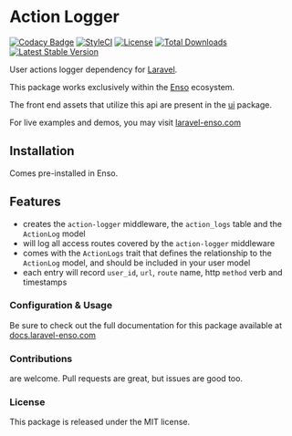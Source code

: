 # Action Logger
[![Codacy Badge](https://api.codacy.com/project/badge/Grade/dc3819bf2c654b3d8dcaaed8898b214f)](https://www.codacy.com/app/laravel-enso/action-logger?utm_source=github.com&amp;utm_medium=referral&amp;utm_content=laravel-enso/action-logger&amp;utm_campaign=Badge_Grade)
[![StyleCI](https://github.styleci.io/repos/85554059/shield?branch=master)](https://github.styleci.io/repos/85554059)
[![License](https://poser.pugx.org/laravel-enso/action-logger/license)](https://packagist.org/packages/laravel-enso/action-logger)
[![Total Downloads](https://poser.pugx.org/laravel-enso/action-logger/downloads)](https://packagist.org/packages/laravel-enso/action-logger)
[![Latest Stable Version](https://poser.pugx.org/laravel-enso/action-logger/version)](https://packagist.org/packages/laravel-enso/action-logger)

User actions logger dependency for [Laravel](https://laravel.com).

This package works exclusively within the [Enso](https://github.com/laravel-enso/Enso) ecosystem.

The front end assets that utilize this api are present in the [ui](https://github.com/enso-ui/ui) package.

For live examples and demos, you may visit [laravel-enso.com](https://www.laravel-enso.com)

## Installation

Comes pre-installed in Enso.

## Features

- creates the `action-logger` middleware, the `action_logs` table and the `ActionLog` model
- will log all access routes covered by the `action-logger` middleware
- comes with the `ActionLogs` trait that defines the relationship to the `ActionLog` model, and should be included in your user model
- each entry will record `user_id`, `url`, `route` name, http `method` verb and timestamps

### Configuration & Usage

Be sure to check out the full documentation for this package available at [docs.laravel-enso.com](https://docs.laravel-enso.com/backend/action-logger.html)

### Contributions

are welcome. Pull requests are great, but issues are good too.

### License

This package is released under the MIT license.
